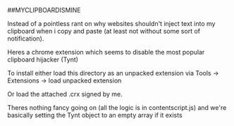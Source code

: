 ##MYCLIPBOARDISMINE

Instead of a pointless rant on why websites shouldn't inject text into my clipboard
when i copy and paste (at least not without some sort of notification).

Heres a chrome extension which seems to disable the most popular clipboard hijacker (Tynt)

To install either load this directory as an unpacked extension via Tools -> Extensions -> load unpacked extension

Or load the attached .crx signed by me.

Theres nothing fancy going on (all the logic is in contentscript.js) and we're basically setting the Tynt object to an empty array if it exists
